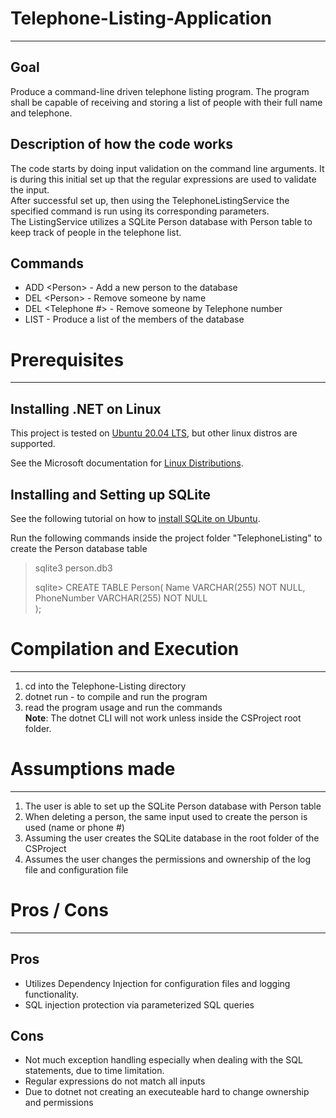 # Telephone-Listing-Application
---
## Goal
Produce a command-line driven telephone listing program. The program shall be capable of receiving and storing a list of people with their full name and telephone. <br>

## Description of how the code works
The code starts by doing input validation on the command line arguments. It is during this initial set up that the regular expressions are used to validate the input. <br>
After successful set up, then using the TelephoneListingService the specified command is run using its corresponding parameters. <br>
The ListingService utilizes a SQLite Person database with Person table to keep track of people in the telephone list.

## Commands
* ADD <Person\> - Add a new person to the database
* DEL <Person\> - Remove someone by name
* DEL <Telephone #> - Remove someone by Telephone number
* LIST - Produce a list of the members of the database

# Prerequisites
---
## Installing .NET on Linux
This project is tested on [Ubuntu 20.04 LTS](https://docs.microsoft.com/en-us/dotnet/core/install/linux-ubuntu), but other linux distros are supported. <br>

See the Microsoft documentation for [Linux Distributions](https://docs.microsoft.com/en-us/dotnet/core/install/linux).

## Installing and Setting up SQLite
See the following tutorial on how to [install SQLite on Ubuntu](https://linuxhint.com/install_sqlite_browser_ubuntu_1804/). <br>

Run the following commands inside the project folder "TelephoneListing" to create the Person database table <br>
>sqlite3 person.db3
>
>sqlite> CREATE TABLE Person(
>  Name VARCHAR(255) NOT NULL,
>  PhoneNumber VARCHAR(255) NOT NULL  
>);
>

# Compilation and Execution
---
1.  cd into the Telephone-Listing directory
2.  dotnet run - to compile and run the program
3.  read the program usage and run the commands <br>
**Note**: The dotnet CLI will not work unless inside the CSProject root folder.

# Assumptions made
---
1.  The user is able to set up the SQLite Person database with Person table
2.  When deleting a person, the same input used to create the person is used (name or phone #)
3.  Assuming the user creates the SQLite database in the root folder of the CSProject
4.  Assumes the user changes the permissions and ownership of the log file and configuration file

# Pros / Cons
---
## Pros
*   Utilizes Dependency Injection for configuration files and logging functionality.
*   SQL injection protection via parameterized SQL queries

## Cons
*   Not much exception handling especially when dealing with the SQL statements, due to time limitation.
*   Regular expressions do not match all inputs
*   Due to dotnet not creating an executeable hard to change ownership and permissions
